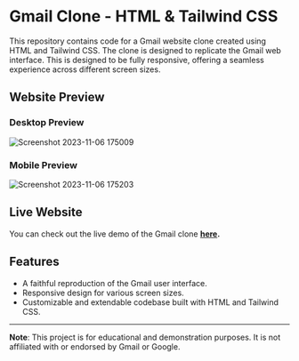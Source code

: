 # Gmail Clone - HTML & Tailwind CSS

This repository contains code for a Gmail website clone created using HTML and Tailwind CSS. The clone is designed to replicate the Gmail web interface. This is designed to be fully responsive, offering a seamless experience across different screen sizes.

## Website Preview
### Desktop Preview
![Screenshot 2023-11-06 175009](https://github.com/ManikMaity/Gmail-Clone/assets/110734724/55187122-a64a-42a4-825f-7fbbcce5ee3b)
### Mobile Preview
![Screenshot 2023-11-06 175203](https://github.com/ManikMaity/Gmail-Clone/assets/110734724/3cc7d63c-5a64-4288-8cba-257cbfad4b4d)

## Live Website
You can check out the live demo of the Gmail clone **[here](https://manikmaity.github.io/Gmail-Clone/).**

## Features

- A faithful reproduction of the Gmail user interface.
- Responsive design for various screen sizes.
- Customizable and extendable codebase built with HTML and Tailwind CSS.

---

**Note**: This project is for educational and demonstration purposes. It is not affiliated with or endorsed by Gmail or Google. 

